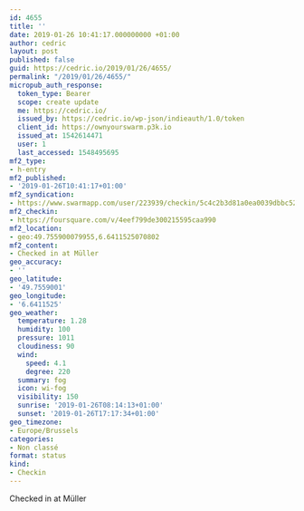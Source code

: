 ```yaml
---
id: 4655
title: ''
date: 2019-01-26 10:41:17.000000000 +01:00
author: cedric
layout: post
published: false
guid: https://cedric.io/2019/01/26/4655/
permalink: "/2019/01/26/4655/"
micropub_auth_response:
  token_type: Bearer
  scope: create update
  me: https://cedric.io/
  issued_by: https://cedric.io/wp-json/indieauth/1.0/token
  client_id: https://ownyourswarm.p3k.io
  issued_at: 1542614471
  user: 1
  last_accessed: 1548495695
mf2_type:
- h-entry
mf2_published:
- '2019-01-26T10:41:17+01:00'
mf2_syndication:
- https://www.swarmapp.com/user/223939/checkin/5c4c2b3d81a0ea0039dbbc52
mf2_checkin:
- https://foursquare.com/v/4eef799de300215595caa990
mf2_location:
- geo:49.755900079955,6.6411525070802
mf2_content:
- Checked in at Müller
geo_accuracy:
- ''
geo_latitude:
- '49.7559001'
geo_longitude:
- '6.6411525'
geo_weather:
  temperature: 1.28
  humidity: 100
  pressure: 1011
  cloudiness: 90
  wind:
    speed: 4.1
    degree: 220
  summary: fog
  icon: wi-fog
  visibility: 150
  sunrise: '2019-01-26T08:14:13+01:00'
  sunset: '2019-01-26T17:17:34+01:00'
geo_timezone:
- Europe/Brussels
categories:
- Non classé
format: status
kind:
- Checkin
---
```

Checked in at Müller